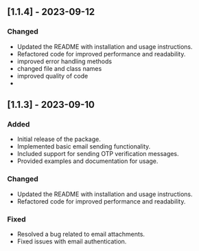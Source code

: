 ## [1.1.4] - 2023-09-12
### Changed
- Updated the README with installation and usage instructions.
- Refactored code for improved performance and readability.
- improved error handling methods
- changed file and class names
- improved quality of code
- 
## [1.1.3] - 2023-09-10
### Added
- Initial release of the package.
- Implemented basic email sending functionality.
- Included support for sending OTP verification messages.
- Provided examples and documentation for usage.

### Changed
- Updated the README with installation and usage instructions.
- Refactored code for improved performance and readability.

### Fixed
- Resolved a bug related to email attachments.
- Fixed issues with email authentication.
